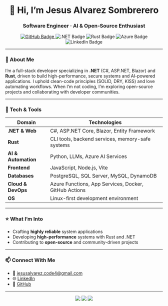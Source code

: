 <h1 align="center">👋 Hi, I’m <strong>Jesus Alvarez Sombrerero</strong></h1>
<h3 align="center">Software Engineer · AI & Open‑Source Enthusiast</h3>

<p align="center">
  <a href="https://github.com/dontloseyourheadsu">
    <img src="https://img.shields.io/badge/GitHub-dontloseyourheadsu-181717?style=for-the-badge&logo=github" alt="GitHub Badge" />
  </a>
  <img src="https://img.shields.io/badge/.NET-8+-informational?style=for-the-badge&logo=.NET&logoColor=white" alt=".NET Badge" />
  <img src="https://img.shields.io/badge/Rust-1.0-orange?style=for-the-badge&logo=rust&logoColor=white" alt="Rust Badge" />
  <img src="https://img.shields.io/badge/Azure-AI-blue?style=for-the-badge&logo=microsoftazure" alt="Azure Badge" />
  <img src="https://img.shields.io/badge/LinkedIn-Connect-blue?style=for-the-badge&logo=linkedin&logoColor=white" alt="LinkedIn Badge" />
</p>

---

### 🚀 About Me

I’m a full-stack developer specializing in <strong>.NET</strong> (C#, ASP.NET, Blazor) and <strong>Rust</strong>, driven to build high-performance, secure systems and AI-powered applications. I uphold clean-code principles (SOLID, DRY, KISS) and love automating workflows. When I’m not coding, I’m exploring open-source projects and collaborating with developer communities.

---

### 💼 Tech & Tools

| Domain                           | Technologies                                          |
| -------------------------------- | ----------------------------------------------------- |
| <strong>.NET & Web</strong>      | C#, ASP.NET Core, Blazor, Entity Framework            |
| <strong>Rust</strong>            | CLI tools, backend services, memory-safe systems      |
| <strong>AI & Automation</strong> | Python, LLMs, Azure AI Services                       |
| <strong>Frontend</strong>        | JavaScript, Node.js, Vite                             |
| <strong>Databases</strong>       | PostgreSQL, SQL Server, MySQL, DynamoDB               |
| <strong>Cloud & DevOps</strong>  | Azure Functions, App Services, Docker, GitHub Actions |
| <strong>OS</strong>              | Linux-first development environment                   |

---

### ⭐ What I’m Into

* Crafting <strong>highly reliable</strong> system applications 
* Developing <strong>high-performance</strong> systems with Rust and .NET
* Contributing to <strong>open-source</strong> and community-driven projects

---

### 📫 Connect With Me

* 📧 [jesusalvarez.code4@gmail.com](mailto:jesusalvarez.code4@gmail.com)
* 🌐 [LinkedIn](https://www.linkedin.com/in/jesus-as)
* 🐙 [GitHub](https://github.com/dontloseyourheadsu)

---

<p align="center">
  <img src="https://github-readme-stats.vercel.app/api?username=dontloseyourheadsu&theme=tokyonight&show_icons=true" />
  <img src="https://github-readme-stats.vercel.app/api/top-langs/?username=dontloseyourheadsu&layout=compact&theme=tokyonight" />
  <img src="https://github-readme-streak-stats.herokuapp.com/?user=dontloseyourheadsu&theme=tokyonight" />
</p>
